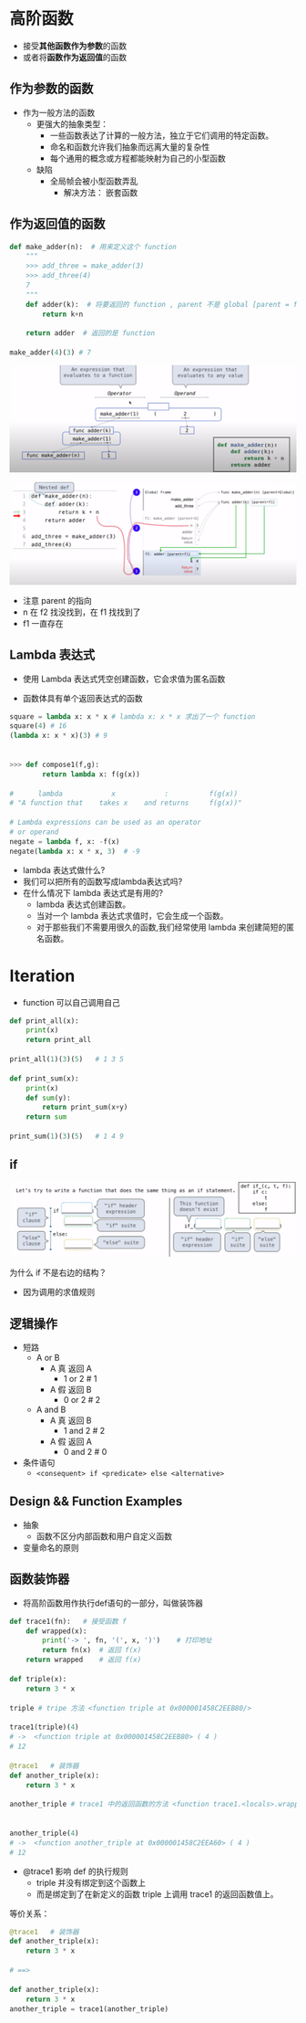# 高阶函数

- 接受**其他函数作为参数**的函数
- 或者将**函数作为返回值**的函数

## 作为参数的函数
- 作为一般方法的函数
  - 更强大的抽象类型：
    - 一些函数表达了计算的一般方法，独立于它们调用的特定函数。
    - 命名和函数允许我们抽象而远离大量的复杂性
    - 每个通用的概念或方程都能映射为自己的小型函数
  - 缺陷
    - 全局帧会被小型函数弄乱
      - 解决方法： 嵌套函数

## 作为返回值的函数



```python
def make_adder(n):  # 用来定义这个 function
    """
    >>> add_three = make_adder(3)
    >>> add_three(4)
    7
    """
    def adder(k):  # 将要返回的 function , parent 不是 global [parent = f1] 
        return k+n
    
    return adder  # 返回的是 function

make_adder(4)(3) # 7
```

![returnFunctionExpressionTree](imgs/returnFunctionExpressionTree.png)

![environmentDiagramFroNestedDefStatements](imgs/environmentDiagramFroNestedDefStatements.png)
- 注意 parent 的指向
- n 在 f2 找没找到，在 f1 找找到了
- f1 一直存在

## Lambda 表达式
- 使用 Lambda 表达式凭空创建函数，它会求值为匿名函数

- 函数体具有单个返回表达式的函数

  
```python
square = lambda x: x * x # lambda x: x * x 求出了一个 function
square(4) # 16
(lambda x: x * x)(3) # 9


>>> def compose1(f,g):
        return lambda x: f(g(x))

#      lambda            x            :          f(g(x))
# "A function that    takes x    and returns     f(g(x))"

# Lambda expressions can be used as an operator
# or operand
negate = lambda f, x: -f(x)
negate(lambda x: x * x, 3)  # -9
```


- lambda 表达式做什么?
- 我们可以把所有的函数写成lambda表达式吗?
- 在什么情况下 lambda 表达式是有用的?
  - lambda 表达式创建函数。
  - 当对一个 lambda 表达式求值时，它会生成一个函数。
  - 对于那些我们不需要用很久的函数,我们经常使用 lambda 来创建简短的匿名函数。

# Iteration
- function 可以自己调用自己

  
```python
def print_all(x):
    print(x)
    return print_all

print_all(1)(3)(5)   # 1 3 5

def print_sum(x):
    print(x)
    def sum(y):
        return print_sum(x+y)
    return sum

print_sum(1)(3)(5)   # 1 4 9

```

## if
![ifStatements](imgs/ifStatements.png)

为什么 if 不是右边的结构？
- 因为调用的求值规则

## 逻辑操作
- 短路
  - A or B
    - A 真 返回 A
      - 1 or 2 # 1
    - A 假 返回 B
      - 0 or 2 # 2
  - A and B
    - A 真 返回 B 
      - 1 and 2 # 2
    - A 假 返回 A
      - 0 and 2 # 0
- 条件语句
  - ```<consequent> if <predicate> else <alternative>```
  
## Design && Function Examples
- 抽象
  - 函数不区分内部函数和用户自定义函数
- 变量命名的原则

## 函数装饰器
- 将高阶函数用作执行def语句的一部分，叫做装饰器

  
```python
def trace1(fn):   # 接受函数 f
    def wrapped(x):
        print('-> ', fn, '(', x, ')')    # 打印地址
        return fn(x)  # 返回 f(x)
    return wrapped    # 返回 f(x)

def triple(x):
    return 3 * x

triple # tripe 方法 <function triple at 0x000001458C2EEB80/>

trace1(triple)(4)
# ->  <function triple at 0x000001458C2EEB80> ( 4 )
# 12

@trace1   # 装饰器
def another_triple(x):
    return 3 * x

another_triple # trace1 中的返回函数的方法 <function trace1.<locals>.wrapped at 0x000001458C2EED30>


another_triple(4)
# ->  <function another_triple at 0x000001458C2EEA60> ( 4 )
# 12
```


- @trace1 影响 def 的执行规则
  - triple 并没有绑定到这个函数上
  - 而是绑定到了在新定义的函数 triple 上调用 trace1 的返回函数值上。

等价关系：



```python
@trace1   # 装饰器
def another_triple(x):
    return 3 * x

# ==>

def another_triple(x):
    return 3 * x
another_triple = trace1(another_triple)

```